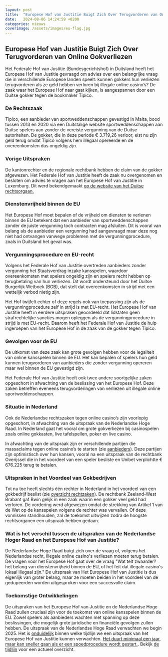 ```yaml
---
layout: post
title:  "Europese Hof van Justitie Buigt Zich Over Terugvorderen van Online Gokverliezen"
date:   2024-08-06 14:24:59 +0200
categories: nieuws
coverimage: /assets/images/eu-flag.jpg
---
```


## Europese Hof van Justitie Buigt Zich Over Terugvorderen van Online Gokverliezen

Het Federale Hof van Justitie (Bundesgerichtshof) in Duitsland heeft het Europese Hof van Justitie gevraagd om advies over een belangrijke vraag die in verschillende Europese landen speelt: kunnen gokkers hun verliezen terugvorderen als ze geld hebben verloren bij illegale online casino’s? De zaak waar het Europese Hof naar gaat kijken, is aangespannen door een Duitse gokker tegen de bookmaker Tipico.

### De Rechtszaak

Tipico, een aanbieder van sportweddenschappen gevestigd in Malta, bood tussen 2013 en 2020 via een Duitstalige website sportweddenschappen aan Duitse spelers aan zonder de vereiste vergunning van de Duitse autoriteiten. De gokker, die in deze periode € 3.719,26 verloor, eist nu zijn geld terug omdat Tipico volgens hem illegaal opereerde en de overeenkomsten dus ongeldig zijn.

### Vorige Uitspraken

De kantonrechter en de regionale rechtbank hebben de claim van de gokker afgewezen. Het Federale Hof van Justitie heeft de zaak nu overgenomen en besloten om advies te vragen aan het Europese Hof van Justitie in Luxemburg. Dit werd bekendgemaakt [op de website van het Duitse rechtsorgaan.](https://www.bundesgerichtshof.de/SharedDocs/Pressemitteilungen/DE/2024/2024155.html)

### Dienstenvrijheid binnen de EU

Het Europese Hof moet bepalen of de vrijheid om diensten te verlenen binnen de EU betekent dat een aanbieder van sportweddenschappen zonder de juiste vergunning toch contracten mag afsluiten. Dit is vooral van belang als de aanbieder een vergunning had aangevraagd maar deze nog niet had ontvangen vanwege problemen met de vergunningprocedure, zoals in Duitsland het geval was.

### Vergunningsprocedure en EU-recht

Volgens het Federale Hof van Justitie overtreden aanbieders zonder vergunning het Staatsverdrag inzake kansspelen, waardoor overeenkomsten met spelers ongeldig zijn en spelers recht hebben op terugbetaling van hun verliezen. Dit wordt ondersteund door het Duitse Burgerlijk Wetboek (BGB), dat stelt dat overeenkomsten in strijd met een wettelijk verbod nietig zijn.

Het Hof twijfelt echter of deze regels ook van toepassing zijn als de vergunningprocedure zelf in strijd is met EU-recht. Het Europese Hof van Justitie heeft in eerdere uitspraken geoordeeld dat lidstaten geen strafrechtelijke sancties mogen opleggen als de vergunningprocedure in strijd is met EU-recht. Daarom heeft het Federale Hof van Justitie de hulp ingeroepen van het Europese Hof in de zaak van de gokker tegen Tipico.

### Gevolgen voor de EU

De uitkomst van deze zaak kan grote gevolgen hebben voor de legaliteit van online kansspelen binnen de EU. Het kan bepalen of spelers hun geld kunnen terugvorderen van aanbieders die zonder vergunning opereren maar wel binnen de EU gevestigd zijn.

Het Federale Hof van Justitie heeft ook twee andere soortgelijke zaken opgeschort in afwachting van de beslissing van het Europese Hof. Deze zaken betreffen eveneens terugvorderingen van verliezen uit illegale online sportweddenschappen.

### Situatie in Nederland

Ook de Nederlandse rechtszaken tegen online casino’s zijn voorlopig opgeschort, in afwachting van de uitspraak van de Nederlandse Hoge Raad. In Nederland gaat het vooral om grote gokverliezen bij casinospelen zoals online gokkasten, live tafelspellen, poker en live casino.

In afwachting van de uitspraak zijn er verschillende partijen die massaclaims tegen online casino’s te starten (zie [aanbieders](/aanbieders)). Deze partijen zijn optimistisch over hun kansen, vooral na een uitspraak van de rechtbank Overijssel die in het voordeel van een speler besliste en Unibet verplichtte € 676.225 terug te betalen.

### Uitspraken in het Voordeel van Gokbedrijven

Tot nu toe heeft slechts één rechter in Nederland in het voordeel van een gokbedrijf beslist (zie [overzicht rechtzaken](/uitleg/2024/07/11/Rechtzaken.html)). De rechtbank Zeeland-West Brabant gaf Bwin gelijk in een zaak waarin een gokker veel geld had verloren. De vordering werd afgewezen omdat de strekking van Artikel 1 van de Wet op de kansspelen volgens de rechter was vervallen. Of deze vonnissen standhouden, zal de toekomst uitwijzen zodra de hoogste rechtsorganen een uitspraak hebben gedaan.

### Wat is het verschil tussen de uitspraken van de Nederlandse Hoger Raad en het Europese Hof van Justitie?
De Nederlandse Hoge Raad buigt zich over de vraag of, volgens het Nederlandse recht, illegale online casino's verliezen moeten terug betalen. De vragen voor het Europese Hof gaat over de vraag "Wat telt zwaarder? het belang van dienstenvrijheid binnen de EU, of het feit dat illegale casino's lokaal illegaal zijn." De uitspraak van Het Europese Hof van Justitie is dus eigenlijk van groter belang, maar ze moeten beiden in het voordeel van de gedupeerden worden uitgesproken voor een succesvolle claim.

### Toekomstige Ontwikkelingen

De uitspraken van het Europese Hof van Justitie en de Nederlandse Hoge Raad zullen cruciaal zijn voor de toekomst van online kansspelen binnen de EU. Zowel spelers als aanbieders wachten met spanning op deze beslissingen, die mogelijk grote juridische en financiële gevolgen zullen hebben. De uitspraak van de Nederlandse Hoge Raad verwachten we begin 2025. Het is [onduidelijk](https://eur-lex.europa.eu/EN/legal-content/summary/preliminary-ruling-proceedings-recommendations-to-national-courts.html) binnen welke tijdlijn we een uitspraak van het Europese Hof van Justitie kunnen verwachten. [Het duurt minimaal een jaar, maar kan sneller gaan als er een spoedprocedure wordt gestart.](https://en.wikipedia.org/wiki/Preliminary_ruling). Bekijk [de tijdlijn](/tijdlijn) voor een actueel overzicht.
